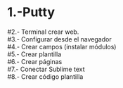 # 1.-Putty  
#2.- Terminal crear web.  
#3.- Configurar desde el navegador  
#4.- Crear campos (instalar módulos)  
#5.- Crear plantilla  
#6.- Crear páginas  
#7.- Conectar Sublime text  
#8.- Crear código plantilla    
